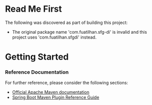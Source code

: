 # Read Me First
The following was discovered as part of building this project:

* The original package name 'com.fuatilhan.sfg-di' is invalid and this project uses 'com.fuatilhan.sfgdi' instead.

# Getting Started

### Reference Documentation
For further reference, please consider the following sections:

* [Official Apache Maven documentation](https://maven.apache.org/guides/index.html)
* [Spring Boot Maven Plugin Reference Guide](https://docs.spring.io/spring-boot/docs/2.2.6.RELEASE/maven-plugin/)

